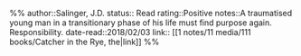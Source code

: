 %%
author::Salinger, J.D.
status:: Read
rating::Positive
notes::A traumatised young man in a transitionary phase of his life must find purpose again. Responsibility.
date-read::2018/02/03
link:: [[1 notes/11 media/111 books/Catcher in the Rye, the|link]]
%%